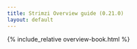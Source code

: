 ```yaml
---
title: Strimzi Overview guide (0.21.0)
layout: default
---
```


{% include_relative overview-book.html %}
